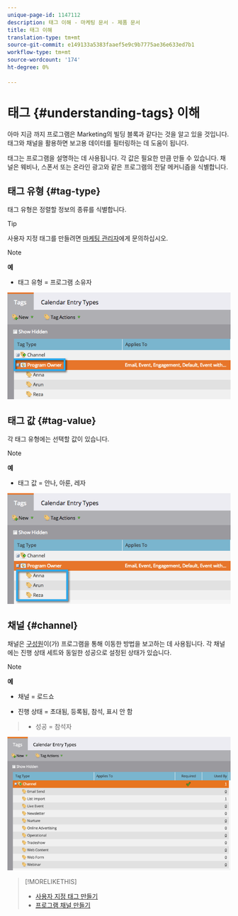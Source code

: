 ```yaml
---
unique-page-id: 1147112
description: 태그 이해 - 마케팅 문서 - 제품 문서
title: 태그 이해
translation-type: tm+mt
source-git-commit: e149133a5383faaef5e9c9b7775ae36e633ed7b1
workflow-type: tm+mt
source-wordcount: '174'
ht-degree: 0%

---
```



# 태그 {#understanding-tags} 이해

아마 지금 까지 프로그램은 Marketing의 빌딩 블록과 같다는 것을 알고 있을 것입니다. 태그와 채널을 활용하면 보고용 데이터를 필터링하는 데 도움이 됩니다.

태그는 프로그램을 설명하는 데 사용됩니다. 각 값은 필요한 만큼 만들 수 있습니다. 채널은 웨비나, 스폰서 또는 온라인 광고와 같은 프로그램의 전달 메커니즘을 식별합니다.

## 태그 유형 {#tag-type}

태그 유형은 정렬할 정보의 종류를 식별합니다.

>[!TIP]
>
>사용자 지정 태그를 만들려면 [마케팅 관리자](http://docs.marketo.com/display/DOCS/Create+Custom+Tags)에게 문의하십시오.

>[!NOTE]
>
>**예**
>
>* 태그 유형 = 프로그램 소유자

>



![](assets/image2014-9-17-15-3a12-3a46.png)

## 태그 값 {#tag-value}

각 태그 유형에는 선택할 값이 있습니다.

>[!NOTE]
>
>**예**
>
>* 태그 값 = 안나, 아룬, 레자

>



![](assets/image2014-9-17-15-3a16-3a8.png)

## 채널 {#channel}

채널은 [구성원](../../../../product-docs/core-marketo-concepts/programs/creating-programs/understanding-program-membership.md)이(가) 프로그램을 통해 이동한 방법을 보고하는 데 사용됩니다. 각 채널에는 진행 상태 세트와 동일한 성공으로 설정된 상태가 있습니다.

>[!NOTE]
>
>**예**
>
>* 채널 = 로드쇼
   >
   >
* 진행 상태 = 초대됨, 등록됨, 참석, 표시 안 함
>* 성공 = 참석자

>



![](assets/image2015-2-5-16-3a57-3a59.png)

>[!MORELIKETHIS]
>
>* [사용자 지정 태그 만들기](../../../../product-docs/administration/tags/create-custom-tags.md)
>* [프로그램 채널 만들기](../../../../product-docs/administration/tags/create-a-program-channel.md)

>



